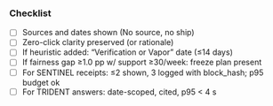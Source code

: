 ### Checklist
- [ ] Sources and dates shown (No source, no ship)
- [ ] Zero-click clarity preserved (or rationale)
- [ ] If heuristic added: “Verification or Vapor” date (≤14 days)
- [ ] If fairness gap ≥1.0 pp w/ support ≥30/week: freeze plan present
- [ ] For SENTINEL receipts: ≤2 shown, 3 logged with block_hash; p95 budget ok
- [ ] For TRIDENT answers: date-scoped, cited, p95 < 4 s
